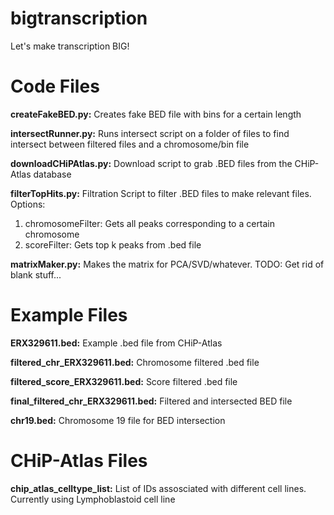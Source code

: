 # bigtranscription
Let's make transcription BIG!

# Code Files
**createFakeBED.py:** Creates fake BED file with bins for a certain length

**intersectRunner.py:** Runs intersect script on a folder of files to find intersect between filtered files and a chromosome/bin file

**downloadCHiPAtlas.py:** Download script to grab .BED files from the CHiP-Atlas database

**filterTopHits.py:** Filtration Script to filter .BED files to make relevant files. 
Options: 
1) chromosomeFilter: Gets all peaks corresponding to a certain chromosome
2) scoreFilter: Gets top k peaks from .bed file

**matrixMaker.py:** Makes the matrix for PCA/SVD/whatever. TODO: Get rid of blank stuff...


# Example Files
**ERX329611.bed:** Example .bed file from CHiP-Atlas

**filtered_chr_ERX329611.bed:** Chromosome filtered .bed file

**filtered_score_ERX329611.bed:** Score filtered .bed file

**final_filtered_chr_ERX329611.bed:** Filtered and intersected BED file

**chr19.bed:** Chromosome 19 file for BED intersection

# CHiP-Atlas Files
**chip_atlas_celltype_list:** List of IDs assosciated with different cell lines. Currently using Lymphoblastoid cell line
